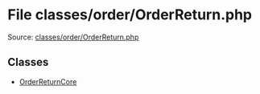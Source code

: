 File classes/order/OrderReturn.php
=========

Source: [classes/order/OrderReturn.php](https://github.com/PrestaShop/PrestaShop/blob/1.5.0.3/classes/order/OrderReturn.php)


Classes
-------

* [OrderReturnCore](class.OrderReturnCore.md)

